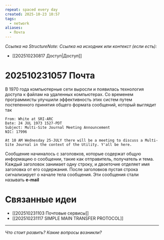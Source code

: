 ```yaml
---
repeat: spaced every day
created: 2025-10-23 10:57
tags:
  - network
aliases:
  - Почта
---
```

*Ссылка на StructureNote:*
*Ссылка на исходник или контекст (если есть):*
- [[202510230817 Доступ|Доступ]]

# 202510231057 Почта

В 1970 года компьютерные сети выросли и появилась технология доступа к файлам на удаленных компьютерах. Со временем программисты улучшили эффективность этих систем путем постепенного принятия общего формата сообщений, который выглядит так

```
From: White at SRI-ARC 
Date: 24 JUL 1973 1527-PDT
Subject: Multi-Site Journal Meeting Announcement 
NIC: 17996 

At 10 AM Wednesday 25-JULY there will be a meeting to discuss a Multi-Site Journal in the context of the Utility. Y'all be here.
```
Сообщение начиналось с заголовков, которые содержат общую информацию о сообщении, такие как отправитель, получатель и тема. Каждый заголовок занимает одну строку, и двоеточие отделяет имя заголовка от его содержания. После заголовков пустая строка сигнализирует о начале тела сообщения. Эти сообщения стали называть **e-mail**
# Связанные идеи

- [[202510231103 Почтовые сервисы]] 
- [[202510231117 SIMPLE MAIN TRANSFER PROTOCOL]] 

---

*Что стоит развить? Какие вопросы возникли?*
